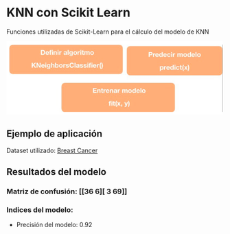# KNN con Scikit Learn

Funciones utilizadas de Scikit-Learn para el cálculo del modelo de KNN

![Texto alternativo](comandos.png)

## Ejemplo de aplicación

Dataset utilizado:  [Breast Cancer ](https://scikit-learn.org/stable/modules/generated/sklearn.datasets.load_breast_cancer.html#sklearn.datasets.load_breast_cancer)


## Resultados del modelo

### Matriz de confusión: [[36  6][ 3 69]]

### Indices del modelo:

* Precisión del modelo: 0.92
